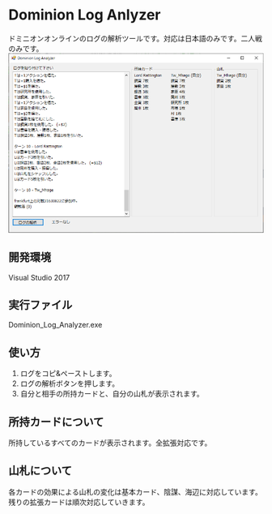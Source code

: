 # Dominion Log Anlyzer
ドミニオンオンラインのログの解析ツールです。対応は日本語のみです。二人戦のみです。
![property](doc/screenshot.png)<br>

## 開発環境
Visual Studio 2017

## 実行ファイル
Dominion_Log_Analyzer.exe

## 使い方
1. ログをコピ&ペーストします。
2. ログの解析ボタンを押します。
3. 自分と相手の所持カードと、自分の山札が表示されます。

## 所持カードについて
所持しているすべてのカードが表示されます。全拡張対応です。

## 山札について
各カードの効果による山札の変化は基本カード、陰謀、海辺に対応しています。
残りの拡張カードは順次対応していきます。